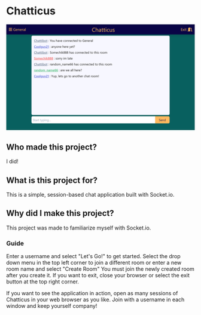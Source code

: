 # Chatticus
![Overview](chatticus.png)

## Who made this project?

I did!

## What is this project for?
This is a simple, session-based chat application built with Socket.io.

## Why did I make this project?

This project was made to familiarize myself with Socket.io. 

### Guide

Enter a username and select "Let's Go!" to get started. Select the drop down menu in the top left corner to join a different room or enter a new room name and select "Create Room" You must join the newly created room after you create it. If you want to exit, close your browser or select the exit button at the top right corner.

If you want to see the application in action, open as many sessions of Chatticus in your web browser as you like. Join with a username in each window and keep yourself company!
